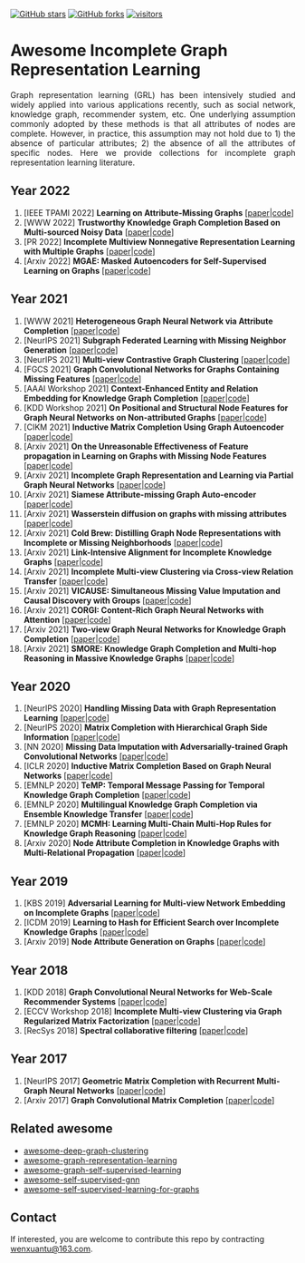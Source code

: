[stars-img]: https://img.shields.io/github/stars/WxTu/awesome-incomplete-graph-representation-learning?color=yellow
[stars-url]: https://github.com/WxTu/awesome-incomplete-graph-representation-learning/stargazers
[fork-img]: https://img.shields.io/github/forks/WxTu/awesome-incomplete-graph-representation-learning?color=lightblue&label=fork
[fork-url]: https://github.com/WxTu/awesome-incomplete-graph-representation-learning/network/members
[visitors-img]: https://visitor-badge.glitch.me/badge?page_id=WxTu/awesome-incomplete-graph-representation-learning
[adgc-url]: https://github.com/WxTu/awesome-incomplete-graph-representation-learning


[![GitHub stars][stars-img]][stars-url]
[![GitHub forks][fork-img]][fork-url]
[![visitors][visitors-img]][adgc-url]


# Awesome Incomplete Graph Representation Learning
<p align = "justify">Graph representation learning (GRL) has been intensively studied and widely applied into various applications recently, such as social network, knowledge graph, recommender system, etc. One underlying assumption commonly adopted by these methods is that all attributes of nodes are complete. However, in practice, this assumption may not hold due to 1) the absence of particular attributes; 2) the absence of all the attributes of specific nodes. Here we provide collections for incomplete graph representation learning literature. </p>

## Year 2022
1. [IEEE TPAMI 2022] **Learning on Attribute-Missing Graphs** \[[paper]()|[code]()]
2. [WWW 2022] **Trustworthy Knowledge Graph Completion Based on Multi-sourced Noisy Data** \[[paper]()|[code]()]
3. [PR 2022] **Incomplete Multiview Nonnegative Representation Learning with Multiple Graphs** \[[paper]()|[code]()]
4. [Arxiv 2022] **MGAE: Masked Autoencoders for Self-Supervised Learning on Graphs** \[[paper]()|[code]()]

## Year 2021
1. [WWW 2021] **Heterogeneous Graph Neural Network via Attribute Completion** \[[paper]()|[code]()]
2. [NeurIPS 2021] **Subgraph Federated Learning with Missing Neighbor Generation** \[[paper]()|[code]()]
3. [NeurIPS 2021] **Multi-view Contrastive Graph Clustering** \[[paper]()|[code]()]
4. [FGCS 2021] **Graph Convolutional Networks for Graphs Containing Missing Features** \[[paper]()|[code]()]
5. [AAAI Workshop 2021] **Context-Enhanced Entity and Relation Embedding for Knowledge Graph Completion** \[[paper]()|[code]()]
6. [KDD Workshop 2021] **On Positional and Structural Node Features for Graph Neural Networks on Non-attributed Graphs** \[[paper]()|[code]()]
7. [CIKM 2021] **Inductive Matrix Completion Using Graph Autoencoder** \[[paper]()|[code]()]
8. [Arxiv 2021] **On the Unreasonable Effectiveness of Feature propagation in Learning on Graphs with Missing Node Features** \[[paper]()|[code]()]
9. [Arxiv 2021] **Incomplete Graph Representation and Learning via Partial Graph Neural Networks** \[[paper]()|[code]()]
10. [Arxiv 2021] **Siamese Attribute-missing Graph Auto-encoder** \[[paper]()|[code]()]
11. [Arxiv 2021] **Wasserstein diffusion on graphs with missing attributes** \[[paper]()|[code]()]
12. [Arxiv 2021] **Cold Brew: Distilling Graph Node Representations with Incomplete or Missing Neighborhoods** \[[paper]()|[code]()]
13. [Arxiv 2021] **Link-Intensive Alignment for Incomplete Knowledge Graphs** \[[paper]()|[code]()]
14. [Arxiv 2021] **Incomplete Multi-view Clustering via Cross-view Relation Transfer** \[[paper]()|[code]()]
15. [Arxiv 2021] **VICAUSE: Simultaneous Missing Value Imputation and Causal Discovery with Groups** \[[paper]()|[code]()]
16. [Arxiv 2021] **CORGI: Content-Rich Graph Neural Networks with Attention** \[[paper]()|[code]()]
17. [Arxiv 2021] **Two-view Graph Neural Networks for Knowledge Graph Completion** \[[paper]()|[code]()]
18. [Arxiv 2021] **SMORE: Knowledge Graph Completion and Multi-hop Reasoning in Massive Knowledge Graphs** \[[paper]()|[code]()]



## Year 2020
1. [NeurIPS 2020] **Handling Missing Data with Graph Representation Learning** \[[paper]()|[code]()]
2. [NeurIPS 2020] **Matrix Completion with Hierarchical Graph Side Information** \[[paper]()|[code]()]
3. [NN 2020] **Missing Data Imputation with Adversarially-trained Graph Convolutional Networks** \[[paper]()|[code]()]
4. [ICLR 2020] **Inductive Matrix Completion Based on Graph Neural Networks** \[[paper]()|[code]()]
5. [EMNLP 2020] **TeMP: Temporal Message Passing for Temporal Knowledge Graph Completion** \[[paper]()|[code]()]
6. [EMNLP 2020] **Multilingual Knowledge Graph Completion via Ensemble Knowledge Transfer** \[[paper]()|[code]()]
7. [EMNLP 2020] **MCMH: Learning Multi-Chain Multi-Hop Rules for Knowledge Graph Reasoning** \[[paper]()|[code]()]
8. [Arxiv 2020] **Node Attribute Completion in Knowledge Graphs with Multi-Relational Propagation** \[[paper]()|[code]()]


## Year 2019
1. [KBS 2019] **Adversarial Learning for Multi-view Network Embedding on Incomplete Graphs** \[[paper]()|[code]()]
2. [ICDM 2019] **Learning to Hash for Efficient Search over Incomplete Knowledge Graphs** \[[paper]()|[code]()]
3. [Arxiv 2019] **Node Attribute Generation on Graphs** \[[paper]()|[code]()]

## Year 2018
1. [KDD 2018] **Graph Convolutional Neural Networks for Web-Scale Recommender Systems** \[[paper]()|[code]()]
2. [ECCV Workshop 2018] **Incomplete Multi-view Clustering via Graph Regularized Matrix Factorization** \[[paper]()|[code]()]
3. [RecSys 2018] **Spectral collaborative filtering** \[[paper]()|[code]()]

## Year 2017
1. [NeurIPS 2017] **Geometric Matrix Completion with Recurrent Multi-Graph Neural Networks** \[[paper]()|[code]()]
2. [Arxiv 2017] **Graph Convolutional Matrix Completion** \[[paper]()|[code]()]



## Related awesome
* [awesome-deep-graph-clustering](https://github.com/yueliu1999/Awesome-Deep-Graph-Clustering)
* [awesome-graph-representation-learning](https://github.com/zlpure/awesome-graph-representation-learning)
* [awesome-graph-self-supervised-learning](https://github.com/LirongWu/awesome-graph-self-supervised-learning)
* [awesome-self-supervised-gnn](https://github.com/ChandlerBang/awesome-self-supervised-gnn)
* [awesome-self-supervised-learning-for-graphs](https://github.com/SXKDZ/awesome-self-supervised-learning-for-graphs)

## Contact
If interested, you are welcome to contribute this repo by contracting wenxuantu@163.com. 
